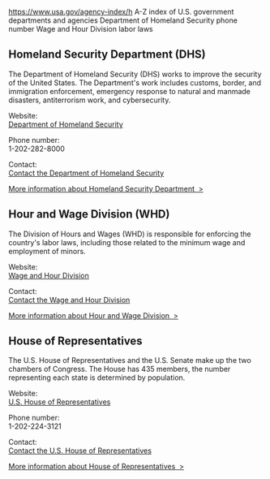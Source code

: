 

https://www.usa.gov/agency-index/h
A-Z index of U.S. government departments and agencies
Department of Homeland Security phone number
Wage and Hour Division labor laws

## Homeland Security Department (DHS)

The Department of Homeland Security (DHS) works to improve the security of the United States. The Department's work includes customs, border, and immigration enforcement, emergency response to natural and manmade disasters, antiterrorism work, and cybersecurity.

Website:  
[Department of Homeland Security](https://www.dhs.gov/)

Phone number:  
1-202-282-8000

Contact:  
[Contact the Department of Homeland Security](https://www.dhs.gov/contact-us)

[More information about Homeland Security Department  >](https://www.usa.gov/agencies/u-s-department-of-homeland-security)

## Hour and Wage Division (WHD)

The Division of Hours and Wages (WHD) is responsible for enforcing the country's labor laws, including those related to the minimum wage and employment of minors.

Website:  
[Wage and Hour Division](https://www.dol.gov/agencies/whd)

Contact:  
[Contact the Wage and Hour Division](https://www.dol.gov/agencies/whd/contact)

[More information about Hour and Wage Division  >](https://www.usa.gov/agencies/wage-and-hour-division)

## House of Representatives

The U.S. House of Representatives and the U.S. Senate make up the two chambers of Congress. The House has 435 members, the number representing each state is determined by population.

Website:  
[U.S. House of Representatives](http://www.house.gov/)

Phone number:  
1-202-224-3121

Contact:  
[Contact the U.S. House of Representatives](https://www.house.gov/representatives)

[More information about House of Representatives  >](https://www.usa.gov/agencies/u-s-house-of-representatives)
